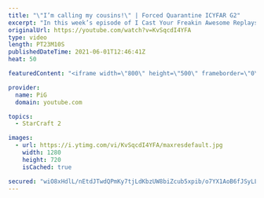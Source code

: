 ```yaml
---
title: "\"I’m calling my cousins!\" | Forced Quarantine ICYFAR G2"
excerpt: "In this week’s episode of I Cast Your Freakin Awesome Replays (ICYFAR) players sent in their replays where they tried to contain their opponent as much as possible.  NEW ICYFAR CHALLENGE: \"Spit Balls\" - Harass your opponent even more than that subsitute teacher you made cry in 5th grade. Send submissions"
originalUrl: https://youtube.com/watch?v=KvSqcdI4YFA
type: video
length: PT23M10S
publishedDateTime: 2021-06-01T12:46:41Z
heat: 50

featuredContent: "<iframe width=\"800\" height=\"500\" frameborder=\"0\" src=\"https://www.youtube.com/embed/KvSqcdI4YFA\" allow=\"accelerometer; autoplay; encrypted-media; gyroscope; picture-in-picture\" allowfullscreen></iframe>"

provider:
  name: PiG
  domain: youtube.com

topics:
  - StarCraft 2

images:
  - url: https://i.ytimg.com/vi/KvSqcdI4YFA/maxresdefault.jpg
    width: 1280
    height: 720
    isCached: true

secured: "wiO8xHdlL/nEtdJTwdQPmKy7tjLdKbzUW8biZcub5xpib/o7YX1AoB6fJSyLLQM3gVWL/Bom7tAkjJeYp7EGaBv4e6KvhGTqmKGdXy/CkdRmi8dLGjGzmkt7U7HoIt1v0hw2CjWjIyJ1W56u9pcDhZv0fqsNmuNLQRKOL3gO6U90VHGh8y9bSbqYuMBUP5fKwziRXDwUYY8c60E+A/eNn2N4aheiy56YBT2e3bOcRl4obc0Ju/KO1C4p/Nzq6hscBwUk/i0hAK17bnUPKmBQGZWtnBafSKHwfMXAwOXYrHDsxljEB8sSDXUqJjzKPl/wdtKN1fbDMd4Qu/1MdNLvqK+PFDMDFhBYUHJXNWMfj24l4V2Ds12SohXz0AI54GV4SSiHdbeN/i9ocdItSwSvVpJVHGFYPxD5i8AXNJ9SWEg=;K4WMtWvXMbG1VI+ig2fabg=="
---
```



